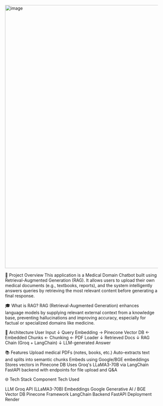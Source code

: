 <img width="1911" height="864" alt="image" src="https://github.com/user-attachments/assets/fa5d271b-a835-4cda-b0a1-ac0f7a66661a" />

🧠 Project Overview
This application is a Medical Domain Chatbot built using Retrieval-Augmented Generation (RAG). It allows users to upload their own medical documents (e.g., textbooks, reports), and the system intelligently answers queries by retrieving the most relevant content before generating a final response.

🎓 What is RAG?
RAG (Retrieval-Augmented Generation) enhances language models by supplying relevant external context from a knowledge base, preventing hallucinations and improving accuracy, especially for factual or specialized domains like medicine.

🔄 Architecture
User Input
   ↓
Query Embedding → Pinecone Vector DB ← Embedded Chunks ← Chunking ← PDF Loader
   ↓
Retrieved Docs
   ↓
     RAG Chain (Groq + LangChain)
   ↓
LLM-generated Answer

📚 Features
Upload medical PDFs (notes, books, etc.)
Auto-extracts text and splits into semantic chunks
Embeds using Google/BGE embeddings
Stores vectors in Pinecone DB
Uses Groq's LLaMA3-70B via LangChain
FastAPI backend with endpoints for file upload and Q&A

🌐 Tech Stack
Component	    Tech Used

LLM	          Groq API (LLaMA3-70B)
Embeddings  	Google Generative AI / BGE
Vector DB    	Pinecone
Framework     LangChain
Backend	      FastAPI
Deployment	  Render
